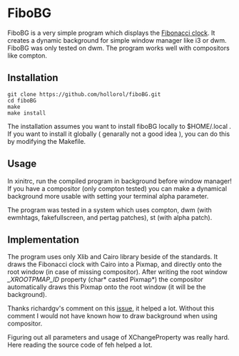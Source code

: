 # FiboBG

FiboBG is a very simple program which displays the [Fibonacci clock](https://www.theguardian.com/science/alexs-adventures-in-numberland/2015/may/09/fibonacci-clock-can-you-tell-the-time-on-the-worlds-most-stylish-nerd-timepiece). It creates a dynamic background for simple window manager like i3 or dwm. FiboBG was only tested on dwm. The program works well with compositors like compton.

## Installation

```{bash}
git clone https://github.com/hollorol/fiboBG.git 
cd fiboBG
make
make install
```
The installation assumes you want to install fiboBG locally to $HOME/.local . If you want to install it globally ( genarally not a good idea ), you can do this by modifying the Makefile.

## Usage
In xinitrc, run the compiled program in background before window manager! If you have a compositor (only compton tested) you can make a dynamical background more usable with setting your terminal alpha parameter. 

The program was tested in a system which uses compton, dwm (with ewmhtags, fakefullscreen, and pertag patches), st (with alpha patch). 

## Implementation

The program uses only Xlib and Cairo library beside of the standards. It draws the Fibonacci clock with Cairo into a Pixmap, and directly onto the root window (in case of missing compositor). After writing the root window _\_XROOTPMAP\_ID_ property (char* casted Pixmap*) the compositor automatically draws this Pixmap onto the root window (it will be the background). 

Thanks richardgv's comment on this [issue](https://github.com/chjj/compton/issues/225), it helped a lot. Without this comment I would not have known how to draw background when using compositor.

Figuring out all parameters and usage of XChangeProperty was really hard. Here reading the source code of feh helped a lot. 


